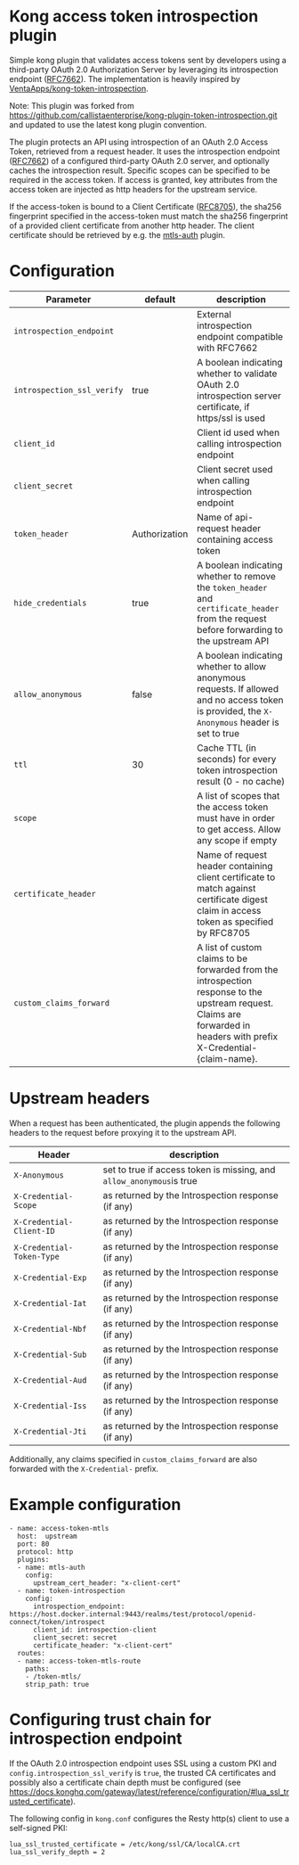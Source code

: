 # Kong access token introspection plugin
Simple kong plugin that validates access tokens sent by developers using a third-party OAuth 2.0
Authorization Server by leveraging its introspection endpoint ([RFC7662](https://tools.ietf.org/html/rfc7662)).
The implementation is heavily inspired by [VentaApps/kong-token-introspection](https://github.com/VentaApps/kong-token-introspection).

Note: This plugin was forked from https://github.com/callistaenterprise/kong-plugin-token-introspection.git and updated to use the latest kong plugin convention.

The plugin protects an API using introspection of an OAuth 2.0 Access Token,
retrieved from a request header. It uses the introspection
endpoint ([RFC7662](https://tools.ietf.org/html/rfc7662#section-2)) of a configured third-party
OAuth 2.0 server, and optionally caches the introspection result. Specific scopes can be specified
to be required in the access token. If access is granted, key attributes from the access token are
injected as http headers for the upstream service.

If the access-token is bound to a Client Certificate ([RFC8705](https://www.rfc-editor.org/rfc/rfc8705.html)),
the sha256 fingerprint specified in the access-token must match the sha256 fingerprint of a
provided client certificate from another http header. The client certificate should be retrieved
by e.g. the [mtls-auth](https://github.com/callistaenterprise/kong-plugin-mtls-auth) plugin.

# Configuration

| Parameter                  | default       | description                                                                                                                                                             |
|----------------------------|---------------|-------------------------------------------------------------------------------------------------------------------------------------------------------------------------|
| `introspection_endpoint`   |               | External introspection endpoint compatible with RFC7662                                                                                                                 |
| `introspection_ssl_verify` | true          | A boolean indicating whether to validate OAuth 2.0 introspection server certificate, if https/ssl is used                                                               |
| `client_id`                |               | Client id used when calling introspection endpoint                                                                                                                      |
| `client_secret`            |               | Client secret used when calling introspection endpoint                                                                                                                  |
| `token_header`             | Authorization | Name of api-request header containing access token                                                                                                                      |
| `hide_credentials`         | true          | A boolean indicating whether to remove the `token_header` and `certificate_header` from the request before forwarding to the upstream API                               |
| `allow_anonymous`          | false         | A boolean indicating whether to allow anonymous requests. If allowed and no access token is provided, the `X-Anonymous` header is set to true                           |
| `ttl`                      | 30            | Cache TTL (in seconds) for every token introspection result (0 - no cache)                                                                                              |
| `scope`                    |               | A list of scopes that the access token must have in order to get access. Allow any scope if empty                                                                       |
| `certificate_header`       |               | Name of request header containing client certificate to match against certificate digest claim in access token as specified by RFC8705                                  |
| `custom_claims_forward`    |               | A list of custom claims to be forwarded from the introspection response to the upstream request. Claims are forwarded in headers with prefix X-Credential-{claim-name}. |

# Upstream headers

When a request has been authenticated, the plugin appends the following headers to the request
before proxying it to the upstream API.

| Header                    | description                                                          |
|---------------------------|----------------------------------------------------------------------|
| `X-Anonymous`             | set to true if access token is missing, and `allow_anonymous`is true |
| `X-Credential-Scope`      | as returned by the Introspection response (if any)                   |
| `X-Credential-Client-ID`  | as returned by the Introspection response (if any)                   |
| `X-Credential-Token-Type` | as returned by the Introspection response (if any)                   |
| `X-Credential-Exp`        | as returned by the Introspection response (if any)                   |
| `X-Credential-Iat`        | as returned by the Introspection response (if any)                   |
| `X-Credential-Nbf`        | as returned by the Introspection response (if any)                   |
| `X-Credential-Sub`        | as returned by the Introspection response (if any)                   |
| `X-Credential-Aud`        | as returned by the Introspection response (if any)                   |
| `X-Credential-Iss`        | as returned by the Introspection response (if any)                   |
| `X-Credential-Jti`        | as returned by the Introspection response (if any)                   |

Additionally, any claims specified in `custom_claims_forward` are also forwarded with the `X-Credential-` prefix.

# Example configuration

```
- name: access-token-mtls
  host:  upstream
  port: 80
  protocol: http
  plugins: 
  - name: mtls-auth
    config:
      upstream_cert_header: "x-client-cert"
  - name: token-introspection
    config:
      introspection_endpoint: https://host.docker.internal:9443/realms/test/protocol/openid-connect/token/introspect
      client_id: introspection-client
      client_secret: secret
      certificate_header: "x-client-cert"
  routes:
  - name: access-token-mtls-route
    paths:
    - /token-mtls/
    strip_path: true
```

# Configuring trust chain for introspection endpoint

If the OAuth 2.0 introspection endpoint uses SSL using a custom PKI and
`config.introspection_ssl_verify` is `true`, the trusted CA certificates and possibly also a
certificate chain depth must be configured (see https://docs.konghq.com/gateway/latest/reference/configuration/#lua_ssl_trusted_certificate).

The following config in `kong.conf` configures the Resty http(s) client to use a self-signed PKI:

```
lua_ssl_trusted_certificate = /etc/kong/ssl/CA/localCA.crt
lua_ssl_verify_depth = 2
```
